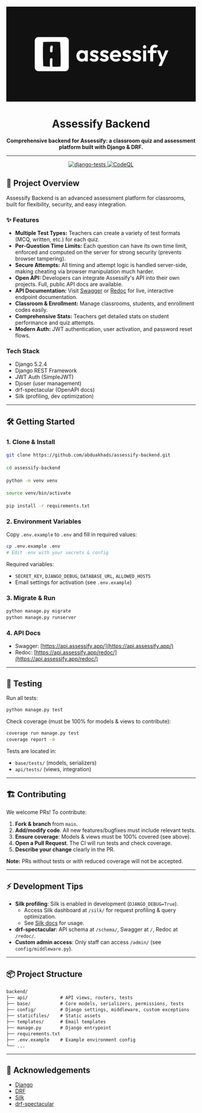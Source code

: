 <p align="center">
  <img src="static/logo.png" alt="Assessify Banner"/>
</p>

<h1 align="center">Assessify Backend</h1>

<p align="center">
<b>Comprehensive backend for Assessify: a classroom quiz and assessment platform built with Django & DRF.</b>
</p>

---

<p align="center">
  <a href="https://github.com/abduakhads/assessify-backend/actions/workflows/django.yml">
    <img src="https://github.com/abduakhads/assessify-backend/actions/workflows/django.yml/badge.svg" alt="django-tests" />
  </a>
  <a href="https://github.com/abduakhads/assessify-backend/actions/workflows/github-code-scanning/codeql">
    <img src="https://github.com/abduakhads/assessify-backend/actions/workflows/github-code-scanning/codeql/badge.svg" alt="CodeQL" />
  </a>
</p>

## 🚀 Project Overview

Assessify Backend is an advanced assessment platform for classrooms, built for flexibility, security, and easy integration.

### ✨ Features

- **Multiple Test Types:** Teachers can create a variety of test formats (MCQ, written, etc.) for each quiz.
- **Per-Question Time Limits:** Each question can have its own time limit, enforced and computed on the server for strong security (prevents browser tampering).
- **Secure Attempts:** All timing and attempt logic is handled server-side, making cheating via browser manipulation much harder.
- **Open API:** Developers can integrate Assessify's API into their own projects. Full, public API docs are available.
- **API Documentation:** Visit [Swagger](https://api.assessify.app/) or [Redoc](https://api.assessify.app/redoc/) for live, interactive endpoint documentation.
- **Classroom & Enrollment:** Manage classrooms, students, and enrollment codes easily.
- **Comprehensive Stats:** Teachers get detailed stats on student performance and quiz attempts.
- **Modern Auth:** JWT authentication, user activation, and password reset flows.

### Tech Stack

- Django 5.2.4
- Django REST Framework
- JWT Auth (SimpleJWT)
- Djoser (user management)
- drf-spectacular (OpenAPI docs)
- Silk (profiling, dev optimization)

---

## 🛠️ Getting Started

### 1. Clone & Install

```bash
git clone https://github.com/abduakhads/assessify-backend.git

cd assessify-backend

python -m venv venv

source venv/bin/activate

pip install -r requirements.txt
```

### 2. Environment Variables

Copy `.env.example` to `.env` and fill in required values:

```bash
cp .env.example .env
# Edit .env with your secrets & config
```

Required variables:

- `SECRET_KEY`, `DJANGO_DEBUG`, `DATABASE_URL`, `ALLOWED_HOSTS`
- Email settings for activation (see `.env.example`)

### 3. Migrate & Run

```bash
python manage.py migrate
python manage.py runserver
```

### 4. API Docs

- Swagger: [https://api.assessify.app/](https://api.assessify.app/)
- Redoc: [https://api.assessify.app/redoc/](https://api.assessify.app/redoc/)

---

## 🧪 Testing

Run all tests:

```bash
python manage.py test
```

Check coverage (must be 100% for models & views to contribute):

```bash
coverage run manage.py test
coverage report -m
```

Tests are located in:

- `base/tests/` (models, serializers)
- `api/tests/` (views, integration)

---

## 🏗️ Contributing

We welcome PRs! To contribute:

1. **Fork & branch** from `main`.
2. **Add/modify code**. All new features/bugfixes must include relevant tests.
3. **Ensure coverage**: Models & views must be 100% covered (see above).
4. **Open a Pull Request**. The CI will run tests and check coverage.
5. **Describe your change** clearly in the PR.

**Note:** PRs without tests or with reduced coverage will not be accepted.

---

## ⚡ Development Tips

- **Silk profiling**: Silk is enabled in development (`DJANGO_DEBUG=True`).
  - Access Silk dashboard at `/silk/` for request profiling & query optimization.
  - See [Silk docs](https://github.com/jazzband/django-silk) for usage.
- **drf-spectacular**: API schema at `/schema/`, Swagger at `/`, Redoc at `/redoc/`.
- **Custom admin access**: Only staff can access `/admin/` (see `config/middleware.py`).

---

## 📦 Project Structure

```
backend/
├── api/            # API views, routers, tests
├── base/           # Core models, serializers, permissions, tests
├── config/         # Django settings, middleware, custom exceptions
├── staticfiles/    # Static assets
├── templates/      # Email templates
├── manage.py       # Django entrypoint
├── requirements.txt
├── .env.example    # Example environment config
└── ...
```

---

## 🙏 Acknowledgements

- [Django](https://www.djangoproject.com/)
- [DRF](https://www.django-rest-framework.org/)
- [Silk](https://github.com/jazzband/django-silk)
- [drf-spectacular](https://drf-spectacular.readthedocs.io/)
